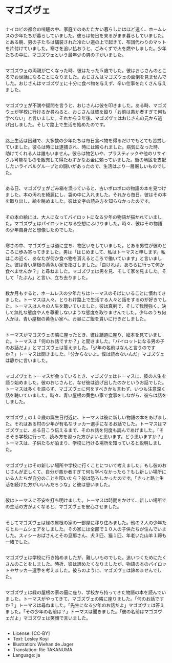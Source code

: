# マゴズヴェ

##
ナイロビの都会の喧騒の中、家庭でのあたたかい暮らしにはほど遠く、ホームレスの少年たちが暮らしていました。彼らは毎日を来るがまま暮らしていました。とある朝、男の子たちは舗装された冷たい道の上で起きて、布団代わりのマットを片付けていました。寒さを追い払おうと、ごみくずで火を燃やしました。少年たちの中に、マゴズウェという最年少の男の子がいました。

##
マゴズウェの両親が亡くなった時、彼はたった５歳でした。彼はおじさんのところでお世話になることになりました。おじさんはマゴズウェの面倒を見ませんでした。おじさんはマゴズヴェに十分に食べ物を与えず、辛い仕事をたくさん与えました。

##
マゴズウェが不満や疑問を言うと、おじさんは彼を叩きました。ある時、マゴズウェが学校に行けるか尋ねると、おじさんは彼を殴り「お前は愚か者すぎて何も学べない」と言いました。それから３年後、マゴズヴェはおじさんの元から逃げ出しました。そして路上で生活を始めたのです。

##
路上生活は困難で、大多数の少年たちは毎日食べ物を得るだけでもとても苦労していました。彼らは時には逮捕され、時には殴られました。病気になった時、助けてくれる人は誰もいません。彼らは物乞いや、プラスティックや他のリサイクル可能なものを販売して得たわずかなお金に頼っていました。街の地区を支配したいライバルグループとの闘いがあったので、生活はより一層厳しいものでした。

##
ある日、マゴズヴェがごみ箱を漁っていると、古いボロボロの物語の本を見つけました。本の汚れを綺麗にし、袋の中に入れました。それから毎日、彼はその本を取り出し、絵を眺めました。彼は文字の読み方を知らなかったのです。

##
その本の絵には、大人になってパイロットになる少年の物語が描かれていました。マゴズヴェはパイロットになる空想にふけりました。時々、彼はその物語の少年自身だと想像したのでした。

##
寒さの中、マゴズヴェは道に立ち、物乞いをしていました。とある男性が彼のところに歩み寄ってきました。男は「はじめまして、私はトーマスと申します。私はこの近く、あなたが何か食べ物を貰えるところで働いています」と言いました。彼は青い屋根の黄色い家を指さしました。「良ければ、あちらに行って何か食べませんか？」と尋ねました。マゴズヴェは男を見、そして家を見ました。そして「たぶん」と言い、立ち去りました。

##
数か月もすると、ホームレスの少年たちはトーマスのそばにいることに慣れてきました。トーマスは人々、とりわけ路上で生活する人々と話をするのが好きでした。トーマスは人々の人生を聴いていました。彼は真剣で、そして我慢強く、決して無礼な態度や人を尊重しないような態度を取りませんでした。少年のうち何人かは、青い屋根の黄色い家へ、お昼にご飯を貰いに行きだしました。

##
トーマスがマゴズヴェの隣に座ったとき、彼は舗道に座り、絵本を見ていました。トーマスは「何のお話ですか？」と聞きました。「パイロットになる男の子のお話だよ」とマゴズヴェは答えました。「少年の名前はなんと言うのですか？」トーマスは聞きました。「分からないよ。僕は読めないんだ」マゴズヴェは静かに言いました。

##
マゴズヴェとトーマスが会っているとき、マゴズヴェはトーマスに、彼の人生を語り始めました。彼のおじさんと、なぜ彼は逃げ出したのかというお話でした。トーマスは多くを語らず、マゴズヴェに何をすべきかも言わず、いつも注意深く話を聴いていました。時々、青い屋根の黄色い家で食事をしながら、彼らは話をしました。

##
マゴズヴェの１０歳の誕生日付近に、トーマスは彼に新しい物語の本をあげました。それはある村の少年が有名なサッカー選手になるお話でした。トーマスはマゴズヴェに、ある日こう伝えるまで、そのお話を何度も読んであげました。「そろそろ学校に行って、読み方を習った方がよいと思います。どう思いますか？」トーマスは、子供たちが泊まり、学校に行ける場所を知っていると説明しました。

##
マゴズヴェはその新しい場所や学校に行くことについて考えました。もし彼のおじさんが正しくて、自分が愚か者すぎて何も学べなかったら？もし新しい場所にいる人たちが自分のことを叩いたら？彼は恐ろしかったのです。「きっと路上生活を続けた方がいいんだろうな」と彼は思いました。

##
彼はトーマスに不安を打ち明けました。トーマスは時間をかけて、新しい場所での生活の方がよくなると、マゴズヴェを安心させました。

##
そしてマゴズヴェは緑の屋根の家の一部屋に移り住みました。他の２人の少年たちとルームシェアをしました。その家には全部で１０人の子供たちが住んでいました。スィシーおばさんとその旦那さん、犬３匹、猫１匹、年老いた山羊１蹄も一緒でした。

##
マゴズヴェは学校に行き始めましたが、難しいものでした。追いつくためにたくさんのことをしました。時折、彼は諦めたくなりましたが、物語の本のパイロットやサッカー選手を考えました。彼らのように、マゴズヴェは諦めませんでした。

##
マゴズヴェは緑の屋根の家の庭に座り、学校から持ってきた物語の本を読んでいました。トーマスがやってきて、マゴズヴェの隣に座りました。「何のお話ですか？」トーマスは尋ねました。「先生になる少年のお話だよ」マゴズヴェは答えました。「その少年の名前は？」トーマスは聞きました。「彼の名前はマゴズヴェだよ」マゴズヴェは笑顔で言いました。

##
* License: [CC-BY]
* Text: Lesley Koyi
* Illustration: Wiehan de Jager
* Translation: Rie TAKANUMA
* Language: ja
